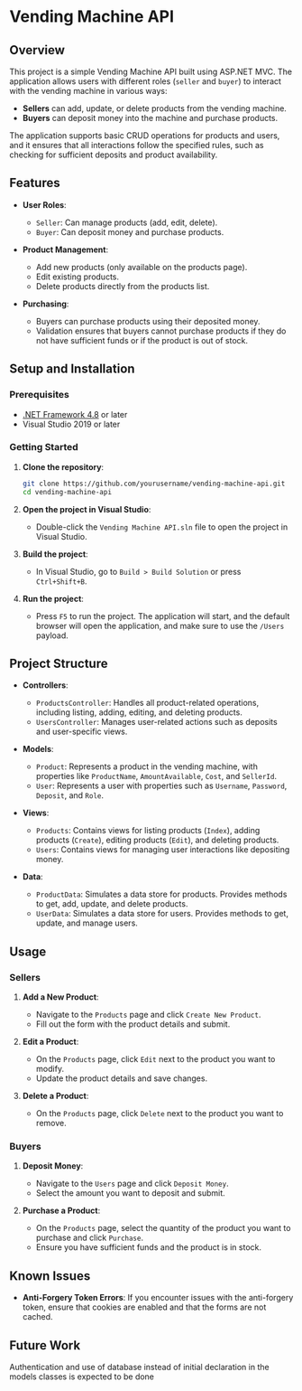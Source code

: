 # Vending Machine API

## Overview

This project is a simple Vending Machine API built using ASP.NET MVC. The application allows users with different roles (`seller` and `buyer`) to interact with the vending machine in various ways:

- **Sellers** can add, update, or delete products from the vending machine.
- **Buyers** can deposit money into the machine and purchase products.

The application supports basic CRUD operations for products and users, and it ensures that all interactions follow the specified rules, such as checking for sufficient deposits and product availability.

## Features

- **User Roles**:
  - `Seller`: Can manage products (add, edit, delete).
  - `Buyer`: Can deposit money and purchase products.
  
- **Product Management**:
  - Add new products (only available on the products page).
  - Edit existing products.
  - Delete products directly from the products list.

- **Purchasing**:
  - Buyers can purchase products using their deposited money.
  - Validation ensures that buyers cannot purchase products if they do not have sufficient funds or if the product is out of stock.

## Setup and Installation

### Prerequisites

- [.NET Framework 4.8](https://dotnet.microsoft.com/download/dotnet-framework/net48) or later
- Visual Studio 2019 or later

### Getting Started

1. **Clone the repository**:
    ```bash
    git clone https://github.com/yourusername/vending-machine-api.git
    cd vending-machine-api
    ```

2. **Open the project in Visual Studio**:
    - Double-click the `Vending Machine API.sln` file to open the project in Visual Studio.

3. **Build the project**:
    - In Visual Studio, go to `Build > Build Solution` or press `Ctrl+Shift+B`.

4. **Run the project**:
    - Press `F5` to run the project. The application will start, and the default browser will open the application, and make sure to use the `/Users` payload.

## Project Structure

- **Controllers**:
  - `ProductsController`: Handles all product-related operations, including listing, adding, editing, and deleting products.
  - `UsersController`: Manages user-related actions such as deposits and user-specific views.

- **Models**:
  - `Product`: Represents a product in the vending machine, with properties like `ProductName`, `AmountAvailable`, `Cost`, and `SellerId`.
  - `User`: Represents a user with properties such as `Username`, `Password`, `Deposit`, and `Role`.

- **Views**:
  - `Products`: Contains views for listing products (`Index`), adding products (`Create`), editing products (`Edit`), and deleting products.
  - `Users`: Contains views for managing user interactions like depositing money.

- **Data**:
  - `ProductData`: Simulates a data store for products. Provides methods to get, add, update, and delete products.
  - `UserData`: Simulates a data store for users. Provides methods to get, update, and manage users.

## Usage

### Sellers

1. **Add a New Product**:
    - Navigate to the `Products` page and click `Create New Product`.
    - Fill out the form with the product details and submit.

2. **Edit a Product**:
    - On the `Products` page, click `Edit` next to the product you want to modify.
    - Update the product details and save changes.

3. **Delete a Product**:
    - On the `Products` page, click `Delete` next to the product you want to remove.

### Buyers

1. **Deposit Money**:
    - Navigate to the `Users` page and click `Deposit Money`.
    - Select the amount you want to deposit and submit.

2. **Purchase a Product**:
    - On the `Products` page, select the quantity of the product you want to purchase and click `Purchase`.
    - Ensure you have sufficient funds and the product is in stock.

## Known Issues

- **Anti-Forgery Token Errors**: If you encounter issues with the anti-forgery token, ensure that cookies are enabled and that the forms are not cached.

## Future Work

Authentication and use of database instead of initial declaration in the models classes is expected to be done
